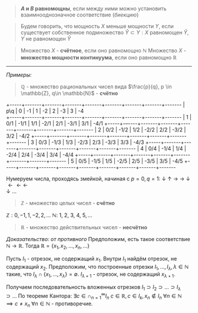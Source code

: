 
>**$A$ и $B$ равномощны**, если между ними можно установить взаимнооднозначное соответствие (*биекцию*)

>Будем говорить, что мощность $X$ меньше мощности $Y$, если существует собственное подмножество $\hat{Y} \subset Y: X$ равномощен $\hat{Y}, Y$ не равномощен $\hat{Y}$

>Множество $X$ - **счётное**, если оно равномощно $\mathbb{N}$
>Множество $X$ - **множество мощности континуума**, если оно равномощно $\mathbb{R}$

___
*Примеры:*

> $\mathbb{Q}$ - множество рациональных чисел вида $\frac{p}{q}, p \in \mathbb{Z}, q\in \mathbb{N}$ - **счётно**

+-----+-------+-------+-------+-------+-------+-------+-------+-------
| p\q |   0   |   -1    |   1     |  -2    |   2     |  -3    |   3     |  -4  
+-----+-------+-------+-------+-------+-------+-------+-------+-------
|  1  |  0/1  |  -1/1 |  1/1  |  -2/1 |  2/1  |  -3/1 |  3/1  |  -4/1
+-----+-–----+-------+-------+-------+-------+-------+-------+-------
|  2  |  0/2  |  -1/2 |  1/2  |  -2/2 |  2/2  |  -3/2 |  3/2  |  -4/2
+-----+-------+-------+-------+-------+-------+-------+-------+-------
|  3  |  0/3  |  -1/3 |  1/3  |  -2/3 |  2/3  |  -3/3 |  3/3  |  -4/3
+-----+-------+-------+-------+-------+-------+-------+-------+-------
|  4  |  0/4  |  -1/4 |  1/4  |  -2/4 |  2/4  |  -3/4 |  3/4  |  -4/4
+-----+-------+-------+-------+-------+-------+-------+-------+-------
|  5  |  0/5  |  -1/5 |  1/5  |  -2/5 |  2/5  |  -3/5 |  3/5  |  -4/5
+-----+-------+-------+-------+-------+-------+-------+-------+-------

Нумеруем числа, проходясь змейкой, начиная с $p=0, q=1$: 
$\downarrow$  $\uparrow \ \rightarrow$
  $\rightarrow$      $\downarrow$
$\leftarrow\leftarrow\leftarrow$     
$\downarrow$
$\dots$

>$\mathbb{Z}$ - множество целых чисел - **счётно**

$\mathbb{Z}: 0, -1, 1, -2, 2, \dots$
$\mathbb{N}$:  $1$,    $2$,  $3$,    $4$, $5, \dots$

>$\mathbb{R}$ - множество действительных чисел - **несчётно**

*Доказательство: от противного*
Предположим, есть такое соответствие $\mathbb{N} \to \mathbb{R}$.
Тогда $\mathbb{R} = \{ x_{1}, x_{2}, \dots, x_{n}, \dots\}$

Пусть $I_{1}$ - отрезок, не содержащий $x_{1}$. 
Внутри $I_{1}$ найдём отрезок, не содержащий $x_{2}$.
Предположим, что построенные отрезки $I_{1}, \dots, I_{\lambda}, \lambda \in \mathbb{N}$ такие, что $I_{\lambda} \cap \{ x_{1}, \dots, x_{\lambda} \} = \emptyset$. $I_{\lambda+1}$ - отрезок, не содержащий $x_{\lambda+1}$.

Получаем последовательность вложенных отрезков $I_{1} \supset I_{2}\supset\dots \supset I_{\lambda}\supset\dots$
По теореме Кантора:$\ \exists c \in \cap_{n=1}^\infty I_{n}$
$c \in \mathbb{R}, c \in I_{k}, x_{n} \not\in I_{n} \ \forall n \in \mathbb{N} \implies c \neq x_{n} \ \forall n \in \mathbb{N}$ - противоречие.
